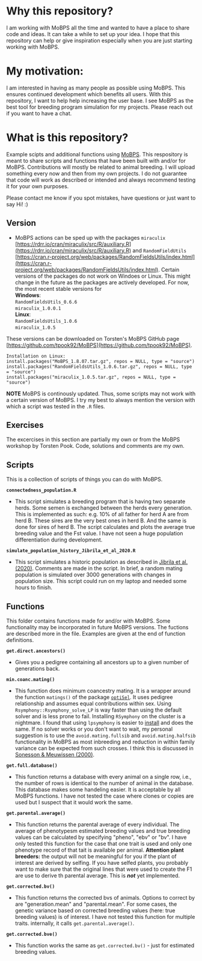 # Why this repository?
I am working with MoBPS all the time and wanted to have a place to share code and ideas. It can take a while to set up your idea. I hope that this repository can help or give inspiration especially when you are just starting working with MoBPS.

# My motivation:
I am interested in having as many people as possible using MoBPS. This ensures continued development which benefits all users. With this repository, I want to help help increasing the user base. I see MoBPS as the best tool for breeding program simulation for my projects. 
Please reach out if you want to have a chat.

# What is this repository?
Example scipts and additional functions using [MoBPS](https://github.com/tpook92/MoBPS).
This respository is meant to share scripts and functions that have been built with and/or for MoBPS. Contributions will mostly be related to animal breeding. I will upload something every now and then from my own projects. I do not guarantee that code will work as described or intended and always recommend testing it for your own purposes.

Please contact me know if you spot mistakes, have questions or just want to say Hi! :)

## Version
- MoBPS actions can be sped up with the packages `miraculix` [https://rdrr.io/cran/miraculix/src/R/auxiliary.R](https://rdrr.io/cran/miraculix/src/R/auxiliary.R) and `RandomFieldUtils` [https://cran.r-project.org/web/packages/RandomFieldsUtils/index.html](https://cran.r-project.org/web/packages/RandomFieldsUtils/index.html). Certain versions of the packages do not work on Windoes or Linux. This might change in the future as the packages are actively developed. For now, the most recent stable versions for <br/>
 **Windows**:<br/>
 `RandomFieldsUtils_0.6.6`<br/>
 `miraculix_1.0.0.1`<br/>
 **Linux**:<br/>
 `RandomFieldsUtils_1.0.6`<br/>
 `miraculix_1.0.5`
 
 These versions can be downloaded on Torsten's MoBPS GitHub page [https://github.com/tpook92/MoBPS](https://github.com/tpook92/MoBPS).
 
 ```
Installation on Linux:
install.packages("MoBPS_1.8.07.tar.gz", repos = NULL, type = "source")
install.packages("RandomFieldsUtils_1.0.6.tar.gz", repos = NULL, type = "source")
install.packages("miraculix_1.0.5.tar.gz", repos = NULL, type = "source")
```
**NOTE** MoBPS is continously updated. Thus, some scripts may not work with a certain version of MoBPS. I try my best to always mention the version with which a script was tested in the `.R` files.

## Exercises
The excercises in this section are partially my own or from the MoBPS workshop by Torsten Pook. Code, solutions and comments are my own.

## Scripts
This is a collection of scripts of things you can do with MoBPS.

**`connectedness_population.R`**
- This script simulates a breeding program that is having two separate herds. Some semen is exchanged between the herds every generation. This is implemented as such: e.g. 10% of all father for herd A are from herd B. These sires are the very best ones in herd B. And the same is done for sires of herd B. The script calculates and plots the average true breeding value and the Fst value. I have not seen a huge population differentiation during development.

**`simulate_population_history_Jibrila_et_al_2020.R`**
- This script simulates a historic population as described in [Jibrila et al. \(2020\)](https://doi.org/10.1186/s12711-020-00562-6). Comments are made in the script. In brief, a random mating population is simulated over 3000 generations with changes in population size. This script could run on my laptop and needed some hours to finish.


## Functions
This folder contains functions made for and/or with MoBPS. Some functionality may be incorporated in future MoBPS versions. The fuctions are described more in the file. Examples are given at the end of function definitions.

**`get.direct.ancestors()`**
- Gives you a pedigree containing all ancestors up to a given number of generations back. 

**`min.coanc.mating()`**
- This function does minimum coancestry mating. It is a wrapper around the function `matings()` of the package [`optiSel`](https://doi.org/10.1186/s12859-018-2450-5). It uses pedigree relationship and assumes equal contributions within sex. Using `Rsymphony::Rsymphony_solve_LP` is way faster than using the default solver and is less prone to fail. Installing `RSymphony` on the cluster is a nightmare. I found that using `lpsymphony` is easier to [install](https://www.bioconductor.org/packages/release/bioc/html/lpsymphony.html) and does the same.
If no solver works or you don't want to wait, my personal suggestion is to use the `avoid.mating.fullsib` and `avoid.mating.halfsib` functionality in MoBPS as most inbreeding and reduction in within family variance can be expected from such crosses. I think this is discussed in [Sonesson & Meuwissen (2000)](https://doi.org/10.1186/1297-9686-32-3-231).

**`get.full.database()`**
- This function returns a database with every animal on a single row, i.e., the number of rows is identical to the number of animal in the database. This database makes some handeling easier. It is acceptable by all MoBPS functions. I have not tested the case where clones or copies are used but I suspect that it would work the same.

**`get.parental.average()`**
- This function returns the parental average of every individual. The average of phenotypesm estimated breeding values and true breeding values can be calculated by specifying "pheno", "ebv" or "bv". I have only tested this function for the case that one trait is used and only one phenotype record of that tait is available per animal. **Attention plant breeders:** the output will not be meaningful for you if the plant of interest are derived by selfing. If you have selfed plants, you probably want to make sure that the original lines that were used to create the F1 are use to derive th parental average. This is ***not*** yet implemented.

**`get.corrected.bv()`**
- This function returns the corrected bvs of animals. Options to correct by are "generation.mean" and "parental.mean". For some cases, the genetic variance based on corrected breeding values (here: true breeding values) is of interest. I have not tested this function for multiple traits. internally, it calls `get.parental.average()`.

**`get.corrected.bve()`**
- This function works the same as `get.corrected.bv()` - just for estimated breeding values.
